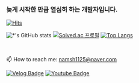 ### 늦게 시작한 만큼 열심히 하는 개발자입니다.

[![Hits](https://hits.seeyoufarm.com/api/count/incr/badge.svg?url=https%3A%2F%2Fgithub.com%2Fnamsh1125&count_bg=%2379C83D&title_bg=%23555555&icon=&icon_color=%23E7E7E7&title=hits&edge_flat=false)](https://hits.seeyoufarm.com)

<!--
**namsh1125/namsh1125** is a ✨ _special_ ✨ repository because its `README.md` (this file) appears on your GitHub profile.

Here are some ideas to get you started:

- 🔭 I’m currently working on ...
- 🌱 I’m currently learning ...
- 👯 I’m looking to collaborate on ...
- 🤔 I’m looking for help with ...
- 💬 Ask me about ...

- 😄 Pronouns: ...
- ⚡ Fun fact: ...
-->

![*'s GitHub stats](https://github-readme-stats.vercel.app/api?username=namsh1125&show_icons=true&theme=tokyonight)
[![Solved.ac 프로필](http://mazassumnida.wtf/api/v2/generate_badge?boj=namsh1125)](https://solved.ac/namsh1125)
[![Top Langs](https://github-readme-stats.vercel.app/api/top-langs/?username=namsh1125&layout=compact)](https://github.com/namsh1125/github-readme-stats)

<br>

📫 How to reach me: namsh1125@naver.com

[![Velog Badge](https://img.shields.io/badge/Velog-20C997?style=flat-square&logo=Velog&logoColor=black&link=https://velog.io/@namsh1125)](https://velog.io/@namsh1125)
[![Youtube Badge](https://img.shields.io/badge/Youtube-ff0000?style=flat-square&logo=youtube&link=https://www.youtube.com/channel/UCJ-N9hd1SxdmUvNNoqITsPw)](https://www.youtube.com/channel/UCJ-N9hd1SxdmUvNNoqITsPw)
 
